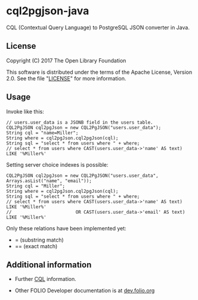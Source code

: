 # cql2pgjson-java

CQL (Contextual Query Language) to PostgreSQL JSON converter in Java.

## License

Copyright (C) 2017 The Open Library Foundation

This software is distributed under the terms of the Apache License,
Version 2.0. See the file "[LICENSE](LICENSE)" for more information.

## Usage

Invoke like this:

    // users.user_data is a JSONB field in the users table.
    CQL2PgJSON cql2pgJson = new CQL2PgJSON("users.user_data");
    String cql = "name=Miller";
    String where = cql2pgJson.cql2pgJson(cql);
    String sql = "select * from users where " + where;
    // select * from users where CAST(users.user_data->'name' AS text) LIKE '%Miller%'

Setting server choice indexes is possible:

    CQL2PgJSON cql2pgJson = new CQL2PgJSON("users.user_data", Arrays.asList("name", "email"));
    String cql = "Miller";
    String where = cql2pgJson.cql2pgJson(cql);
    String sql = "select * from users where " + where;
    // select * from users where CAST(users.user_data->'name' AS text) LIKE '%Miller%'
    //                        OR CAST(users.user_data->'email' AS text) LIKE '%Miller%'

Only these relations have been implemented yet:

* = (substring match)
* == (exact match)

## Additional information

* Further [CQL](http://dev.folio.org/doc/glossary#cql) information.

* Other FOLIO Developer documentation is at [dev.folio.org](http://dev.folio.org/)
